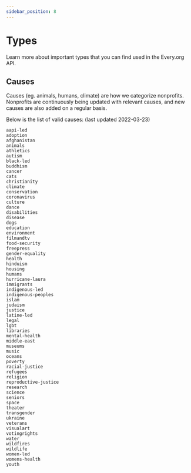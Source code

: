 ```yaml
---
sidebar_position: 8
---
```


# Types

Learn more about important types that you can find used in the Every.org API.

## Causes

Causes (eg. animals, humans, climate) are how we categorize nonprofits.
Nonprofits are continuously being updated with relevant causes, and new causes
are also added on a regular basis.

Below is the list of valid causes: (last updated 2022-03-23)

```
aapi-led
adoption
afghanistan
animals
athletics
autism
black-led
buddhism
cancer
cats
christianity
climate
conservation
coronavirus
culture
dance
disabilities
disease
dogs
education
environment
filmandtv
food-security
freepress
gender-equality
health
hinduism
housing
humans
hurricane-laura
immigrants
indigenous-led
indigenous-peoples
islam
judaism
justice
latine-led
legal
lgbt
libraries
mental-health
middle-east
museums
music
oceans
poverty
racial-justice
refugees
religion
reproductive-justice
research
science
seniors
space
theater
transgender
ukraine
veterans
visualart
votingrights
water
wildfires
wildlife
women-led
womens-health
youth
```
